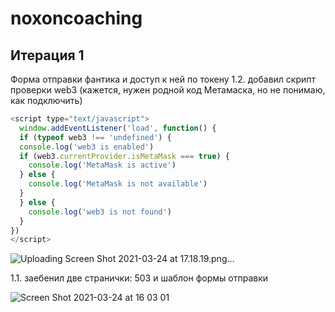 # noxoncoaching

## Итерация 1
Форма отправки фантика и доступ к ней по токену
1.2. добавил скрипт проверки web3 (кажется, нужен родной код Метамаска, но не понимаю, как подключить)
```js
<script type="text/javascript">
  window.addEventListener('load', function() {
  if (typeof web3 !== 'undefined') {
  console.log('web3 is enabled')
  if (web3.currentProvider.isMetaMask === true) {
    console.log('MetaMask is active')
  } else {
    console.log('MetaMask is not available')
  }
  } else {
    console.log('web3 is not found')
  }
})
</script>
```

![Uploading Screen Shot 2021-03-24 at 17.18.19.png…]()

1.1. заебенил две странички: 503 и шаблон формы отправки

![Screen Shot 2021-03-24 at 16 03 01](https://user-images.githubusercontent.com/9741823/112316940-9ebf2780-8cbc-11eb-92ba-eae26a7e88f2.png)
